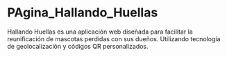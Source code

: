 # PAgina_Hallando_Huellas
Hallando Huellas es una aplicación web diseñada para facilitar la reunificación de mascotas perdidas con sus dueños. Utilizando tecnología de geolocalización y códigos QR personalizados.
